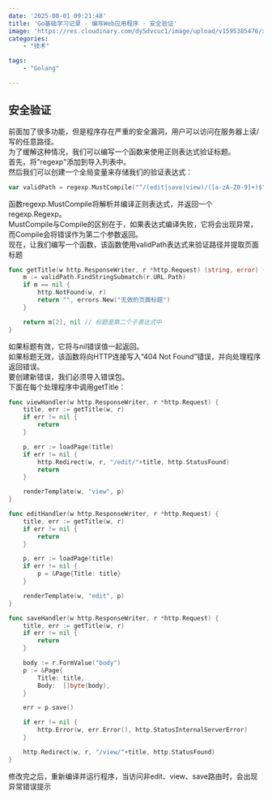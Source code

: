 ```yaml
---
date: '2025-08-01 09:21:48'
title: 'Go基础学习记录 - 编写Web应用程序 - 安全验证'
image: 'https://res.cloudinary.com/dy5dvcuc1/image/upload/v1595385476/xiaorongmao/golang.jpg'
categories:
    - "技术"

tags:
    - "Golang"

---
```


## **安全验证**

前面加了很多功能，但是程序存在严重的安全漏洞，用户可以访问在服务器上读/写的任意路径。  
为了缓解这种情况，我们可以编写一个函数来使用正则表达式验证标题。  
首先，将"regexp"添加到导入列表中。  
然后我们可以创建一个全局变量来存储我们的验证表达式：

```go
var validPath = regexp.MustCompile("^/(edit|save|view)/([a-zA-Z0-9]+)$")
```

函数regexp.MustCompile将解析并编译正则表达式，并返回一个regexp.Regexp。  
MustCompile与Compile的区别在于，如果表达式编译失败，它将会出现异常，而Compile会将错误作为第二个参数返回。  
现在，让我们编写一个函数，该函数使用validPath表达式来验证路径并提取页面标题

```go
func getTitle(w http.ResponseWriter, r *http.Request) (string, error) {
    m := validPath.FindStringSubmatch(r.URL.Path)
    if m == nil {
        http.NotFound(w, r)
        return "", errors.New("无效的页面标题")
    }

    return m[2], nil // 标题是第二个子表达式中
}
```

如果标题有效，它将与nil错误值一起返回。  
如果标题无效，该函数将向HTTP连接写入“404 Not Found”错误，并向处理程序返回错误。  
要创建新错误，我们必须导入错误包。  
下面在每个处理程序中调用getTitle：

```go
func viewHandler(w http.ResponseWriter, r *http.Request) {
    title, err := getTitle(w, r)
    if err != nil {
        return
    }

    p, err := loadPage(title)
    if err != nil {
        http.Redirect(w, r, "/edit/"+title, http.StatusFound)
        return
    }

    renderTemplate(w, "view", p)
}

func editHandler(w http.ResponseWriter, r *http.Request) {
    title, err := getTitle(w, r)
    if err != nil {
        return
    }

    p, err := loadPage(title)
    if err != nil {
        p = &Page{Title: title}
    }

    renderTemplate(w, "edit", p)
}

func saveHandler(w http.ResponseWriter, r *http.Request) {
    title, err := getTitle(w, r)
    if err != nil {
        return
    }

    body := r.FormValue("body")
    p := &Page{
        Title: title,
        Body:  []byte(body),
    }

    err = p.save()

    if err != nil {
        http.Error(w, err.Error(), http.StatusInternalServerError)
    }

    http.Redirect(w, r, "/view/"+title, http.StatusFound)
}
```

修改完之后，重新编译并运行程序，当访问非edit、view、save路由时，会出现异常错误提示
